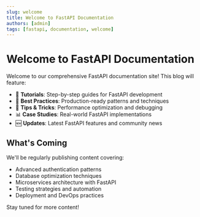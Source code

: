 ```yaml
---
slug: welcome
title: Welcome to FastAPI Documentation
authors: [admin]
tags: [fastapi, documentation, welcome]
---
```


# Welcome to FastAPI Documentation

Welcome to our comprehensive FastAPI documentation site! This blog will feature:

- 📝 **Tutorials**: Step-by-step guides for FastAPI development
- 🚀 **Best Practices**: Production-ready patterns and techniques  
- 🔧 **Tips & Tricks**: Performance optimization and debugging
- 📊 **Case Studies**: Real-world FastAPI implementations
- 🆕 **Updates**: Latest FastAPI features and community news

## What's Coming

We'll be regularly publishing content covering:

- Advanced authentication patterns
- Database optimization techniques
- Microservices architecture with FastAPI
- Testing strategies and automation
- Deployment and DevOps practices

Stay tuned for more content!